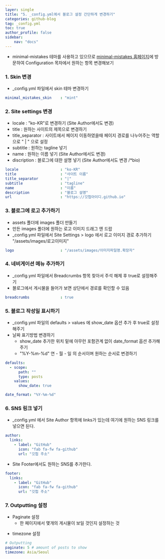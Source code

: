 ```yaml
---
layer: single
title: "5. _config.yml에서 블로그 설정 간단하게 변경하기"
categories: github-blog
tag: _config.yml
toc: true
author_profile: false
sidebar:
    nav: "docs"
---
```


+ minimal-mistakes 테마를 사용하고 있으므로 [minimal-mistakes 홈페이지](https://mmistakes.github.io/minimal-mistakes/docs/configuration/)에 방문하여 Configuration 목차에서 원하는 항목 변경해보기



### 1. Skin 변경

- _config.yml 파일에서 skin 테마 변경하기

```yaml
minimal_mistakes_skin    : "mint"
```



### 2. Site settings 변경

- locale : "ko-KR"로 변경하기 (Site Author에서도 변경)
- title : 원하는 사이트의 제목으로 변경하기
- title_separator : 사이트에서 페이지 이동하였을때 페이지 경로를 나누어주는 역할으로 " \| " 으로 설정
- subtitle : 원하는 tagline 넣기 
- name : 원하는 이름 넣기 (Site Author에서도 변경)
- discription : 블로그에 대한 설명 넣기 (Site Author에서도 변경 /*bio)

```yaml
locale                   : "ko-KR"
title                    : "사이트 이름"
title_separator          : "|"
subtitle                 : "tagline"
name                     : "이름"
description              : "블로그 설명"
url                      : "https://깃헙아이디.github.io"
```



### 3. 블로그에 로고 추가하기

- assets 폴더에 images 폴더 만들기
- 만든 images 폴더에 원하는 로고 이미지 드래그 앤 드랍
- _config.yml 파일에서 Site Settings > logo 에서 로고 이미지 경로 추가하기
  "/assets/images/로고이미지"

```yaml
logo                     : "/assets/images/이미지파일명.확장자"
```



### 4. 네비게이션 메뉴 추가하기

- _config.yml 파일에서 Breadcrumbs 항목 찾아서 주석 해제 후 true로 설정해주기
- 블로그에서 게시물을 들어가 보면 상단에서 경로를 확인할 수 있음

```yaml
breadcrumbs              : true
```



### 5. 블로그 작성일 표시하기

- _config.yml 파일의 defaults > values 에 show_date 옵션 추가 후 true로 설정해주기
- 날짜 표기방법 변경하기
  - show_date 추가한 위치 밑에 아무런 포함관계 없이 date_format 옵션 추가해 주기
  - "%Y-%m-%d" 연 - 월 - 일 의 순서이며 원하는 순서로 변경하기
  

```yaml
defaults:
  - scope:
      path: ""
      type: posts
    values:
      show_date: true

date_format: "%Y-%m-%d"
```



### 6. SNS 링크 넣기

+ _config.yml 에서 Site Author 항목에 links가 있는데 여기에 원하는 SNS 링크를 넣으면 된다.

```yaml
author:
  links:
    - label: "GitHub"
      icon: "fab fa-fw fa-github"
      url: "깃헙 주소"
```

+ Site Footer에서도 원하는 SNS를 추가한다.

```yaml
footer:
  links:
    - label: "GitHub"
      icon: "fab fa-fw fa-github"
      url: "깃헙 주소"
```



### 7. Outputting 설정

- Paginate 설정
  - 한 페이지에서 몇개의 게시물이 보일 것인지 설정하는 것

+ timezone 설정

```yaml
# Outputting
paginate: 5 # amount of posts to show
timezone: Asia/Seoul
```
